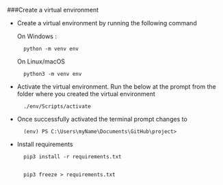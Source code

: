 ###Create a virtual environment

- Create a virtual environment by running the following command
  
  On Windows :

        python -m venv env

  On Linux/macOS

        python3 -m venv env

- Activate the virtual environment. Run the below at the prompt from the folder where you created the virtual environment

        ./env/Scripts/activate

- Once successfully activated the terminal prompt changes to

        (env) PS C:\Users\myName\Documents\GitHub\project>

- Install requirements

        pip3 install -r requirements.txt


        pip3 freeze > requirements.txt

